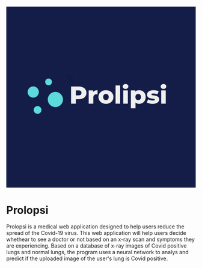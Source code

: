 <p align="center">
  <img src="https://github.com/KevinT02/Covid-Identifier/blob/main/logo.png">
</p>



# Prolopsi
Prolopsi is a medical web application designed to help users reduce the spread of the Covid-19 virus. This web application will help users decide whethear to see a doctor or not based on an x-ray scan and symptoms they are experiencing. Based on a database of x-ray images of Covid positive lungs and normal lungs, the program uses a neural network to analys and predict if the uploaded image of the user's lung is Covid positive.




